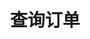 ---
title: 查询订单
position_number: 5
type: get
description: /az/future/trade/v1/order/list
parameters:
  - name: clientOrderId
    type: String
    mandatory: false
    default: N/A
    description: 自定义订单id
    ranges:
  - name: page
    type: integer
    mandatory: false
    default: 1
    description: 页码
    ranges:
  - name: size
    type: integer
    mandatory: false
    default: 10
    description: 单页数
    ranges:
  - name: startTime
    type: integer
    mandatory: false
    default: N/A
    description: 开始时间
    ranges:
  - name: endTime
    type: integer
    mandatory: false
    default: N/A
    description: 结束时间
    ranges:
  - name: state
    type: string
    mandatory: false
    default: NEW
    description: >-
      订单状态
      NEW：新建订单（未成交）；PARTIALLY_FILLED：部分成交；FILLED：全部成交；CANCELED：用户撤销；REJECTED：下单失败；EXPIRED：已过期；UNFINISHED：未完成；HISTORY：（历史）
    ranges:
  - name: symbol
    type: string
    mandatory: false
    default: N/A
    description: 交易对
    ranges:
content_markdown: |-

              #### **限流规则**

              200/s/apikey
left_code_blocks:
  - code_block: "public void getMarketConfig() {\r\n\tString text = HttpUtil.get(URL + \"/data/api/az/future/trade/v1/getMarketConfig\");\r\n\tSystem.out.println(text);\r\n}"
    title: Java
    language: java
right_code_blocks:
  - code_block: |-
      {
        "error": {
          "code": "",
          "msg": ""
        },
        "msgInfo": "",
        "result": {
          "items": [
            {
                "orderId": "554854882113899648", //订单id
                "symbol": "btc_usdt",            //交易对
                "contractSize": 1.0E-4,          //合约面值
                "orderType": "LIMIT",            //订单类型
                "orderSide": "BUY",              //买卖方向
                "positionSide": "LONG",          //持仓方向
                "positionType": "CROSSED",       //仓位类型
                "timeInForce": "GTC",            //有效类型
                "closePosition": false,          //是否条件全平仓
                "price": "26972.9",              //委托价格
                "origQty": "4",                  //数量（张）
                "executedQty": "0",              //已成交数量（张）
                "marginFrozen": "0.539458",      //占用保证金
                "sourceType": "DEFAULT",         //来源类型
                "forceClose": false,             //是否是强平订单
                "leverage": 20,                  //下单时杠杠
                "state": "NEW",                  //订单状态 NEW：新建订单（未成交）；PARTIALLY_FILLED：部分成交；PARTIALLY_CANCELED：部分撤销；FILLED：全部成交；CANCELED：已撤销；REJECTED：下单失败；EXPIRED：已过期
                "createdTime": 1761989712601,    //创建时间
                "updatedTime": 1761989712656,    //更新时间
                "welfareAccount": false,         //是否体验金
                "markPrice": "110037.1",         //订单上的标记价格
                "profit": false                  //是否触发止盈止损订单
            }
          ],
          "page": 0,
          "ps": 0,
          "total": 0
        },
        "returnCode": 0
      }
    title: Response
    language: json
---